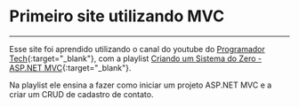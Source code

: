 # Primeiro site utilizando MVC 
---
Esse site foi aprendido utilizando o canal do youtube do [Programador Tech](https://www.youtube.com/@ProgramadorTech){:target="_blank"}, com a playlist
[Criando um Sistema do Zero - ASP.NET MVC](https://www.youtube.com/watch?v=-v0sfER0po8&list=PLJ0IKu7KZpCQKdwRbU7HfXW3raImmghWZ&index=1){:target="_blank"}.

Na playlist ele ensina a fazer como iniciar um projeto ASP.NET MVC e a criar um CRUD de cadastro de contato.


